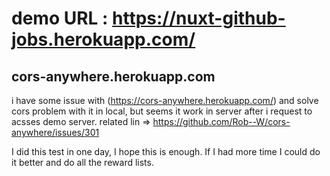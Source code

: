 # demo URL : https://nuxt-github-jobs.herokuapp.com/

## cors-anywhere.herokuapp.com
 i have some issue with (https://cors-anywhere.herokuapp.com/) and solve cors problem with it in local, but seems it work in server after i request to acsses demo server. related lin => https://github.com/Rob--W/cors-anywhere/issues/301

I did this test in one day, I hope this is enough. If I had more time I could do it better and do all the reward lists.